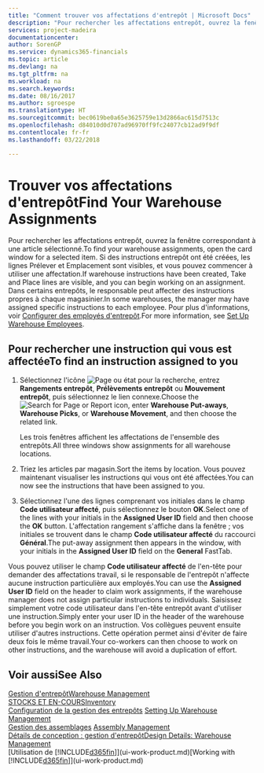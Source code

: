 ```yaml
---
title: "Comment trouver vos affectations d'entrepôt | Microsoft Docs"
description: "Pour rechercher les affectations entrepôt, ouvrez la fenêtre correspondant à une article sélectionné. Si des instructions entrepôt ont été créées, les lignes Prélever et Emplacement sont visibles, et vous pouvez commencer à utiliser une affectation. Dans certains entrepôts, le responsable peut affecter des instructions propres à chaque magasinier."
services: project-madeira
documentationcenter: 
author: SorenGP
ms.service: dynamics365-financials
ms.topic: article
ms.devlang: na
ms.tgt_pltfrm: na
ms.workload: na
ms.search.keywords: 
ms.date: 08/16/2017
ms.author: sgroespe
ms.translationtype: HT
ms.sourcegitcommit: bec0619be0a65e3625759e13d2866ac615d7513c
ms.openlocfilehash: d84010d0d707ad96970ff9fc24077cb12ad9f9df
ms.contentlocale: fr-fr
ms.lasthandoff: 03/22/2018

---
```

# <a name="find-your-warehouse-assignments"></a><span data-ttu-id="dcb19-105">Trouver vos affectations d'entrepôt</span><span class="sxs-lookup"><span data-stu-id="dcb19-105">Find Your Warehouse Assignments</span></span>
<span data-ttu-id="dcb19-106">Pour rechercher les affectations entrepôt, ouvrez la fenêtre correspondant à une article sélectionné.</span><span class="sxs-lookup"><span data-stu-id="dcb19-106">To find your warehouse assignments, open the card window for a selected item.</span></span> <span data-ttu-id="dcb19-107">Si des instructions entrepôt ont été créées, les lignes Prélever et Emplacement sont visibles, et vous pouvez commencer à utiliser une affectation.</span><span class="sxs-lookup"><span data-stu-id="dcb19-107">If warehouse instructions have been created, Take and Place lines are visible, and you can begin working on an assignment.</span></span> <span data-ttu-id="dcb19-108">Dans certains entrepôts, le responsable peut affecter des instructions propres à chaque magasinier.</span><span class="sxs-lookup"><span data-stu-id="dcb19-108">In some warehouses, the manager may have assigned specific instructions to each employee.</span></span> <span data-ttu-id="dcb19-109">Pour plus d'informations, voir [Configurer des employés d'entrepôt](warehouse-how-to-set-up-warehouse-employees.md).</span><span class="sxs-lookup"><span data-stu-id="dcb19-109">For more information, see [Set Up Warehouse Employees](warehouse-how-to-set-up-warehouse-employees.md).</span></span>

## <a name="to-find-an-instruction-assigned-to-you"></a><span data-ttu-id="dcb19-110">Pour rechercher une instruction qui vous est affectée</span><span class="sxs-lookup"><span data-stu-id="dcb19-110">To find an instruction assigned to you</span></span>  
1.  <span data-ttu-id="dcb19-111">Sélectionnez l'icône ![Page ou état pour la recherche](media/ui-search/search_small.png "Page ou état pour la recherche"), entrez **Rangements entrepôt**, **Prélèvements entrepôt** ou **Mouvement entrepôt**, puis sélectionnez le lien connexe.</span><span class="sxs-lookup"><span data-stu-id="dcb19-111">Choose the ![Search for Page or Report](media/ui-search/search_small.png "Search for Page or Report icon") icon, enter **Warehouse Put-aways**, **Warehouse Picks**, or **Warehouse Movement**, and then choose the related link.</span></span>

    <span data-ttu-id="dcb19-112">Les trois fenêtres affichent les affectations de l'ensemble des entrepôts.</span><span class="sxs-lookup"><span data-stu-id="dcb19-112">All three windows show assignments for all warehouse locations.</span></span>  

2. <span data-ttu-id="dcb19-113">Triez les articles par magasin.</span><span class="sxs-lookup"><span data-stu-id="dcb19-113">Sort the items by location.</span></span> <span data-ttu-id="dcb19-114">Vous pouvez maintenant visualiser les instructions qui vous ont été affectées.</span><span class="sxs-lookup"><span data-stu-id="dcb19-114">You can now see the instructions that have been assigned to you.</span></span>  
3. <span data-ttu-id="dcb19-115">Sélectionnez l'une des lignes comprenant vos initiales dans le champ **Code utilisateur affecté**, puis sélectionnez le bouton **OK**.</span><span class="sxs-lookup"><span data-stu-id="dcb19-115">Select one of the lines with your initials in the **Assigned User ID** field and then choose the **OK** button.</span></span> <span data-ttu-id="dcb19-116">L'affectation rangement s'affiche dans la fenêtre ; vos initiales se trouvent dans le champ **Code utilisateur affecté** du raccourci **Général**.</span><span class="sxs-lookup"><span data-stu-id="dcb19-116">The put-away assignment then appears in the window, with your initials in the **Assigned User ID** field on the **General** FastTab.</span></span>  

<span data-ttu-id="dcb19-117">Vous pouvez utiliser le champ **Code utilisateur affecté** de l'en-tête pour demander des affectations travail, si le responsable de l'entrepôt n'affecte aucune instruction particulière aux employés.</span><span class="sxs-lookup"><span data-stu-id="dcb19-117">You can use the **Assigned User ID** field on the header to claim work assignments, if the warehouse manager does not assign particular instructions to individuals.</span></span> <span data-ttu-id="dcb19-118">Saisissez simplement votre code utilisateur dans l'en-tête entrepôt avant d'utiliser une instruction.</span><span class="sxs-lookup"><span data-stu-id="dcb19-118">Simply enter your user ID in the header of the warehouse before you begin work on an instruction.</span></span> <span data-ttu-id="dcb19-119">Vos collègues peuvent ensuite utiliser d'autres instructions. Cette opération permet ainsi d'éviter de faire deux fois le même travail.</span><span class="sxs-lookup"><span data-stu-id="dcb19-119">Your co-workers can then choose to work on other instructions, and the warehouse will avoid a duplication of effort.</span></span>  

## <a name="see-also"></a><span data-ttu-id="dcb19-120">Voir aussi</span><span class="sxs-lookup"><span data-stu-id="dcb19-120">See Also</span></span>  
[<span data-ttu-id="dcb19-121">Gestion d'entrepôt</span><span class="sxs-lookup"><span data-stu-id="dcb19-121">Warehouse Management</span></span>](warehouse-manage-warehouse.md)  
[<span data-ttu-id="dcb19-122">STOCKS ET EN-COURS</span><span class="sxs-lookup"><span data-stu-id="dcb19-122">Inventory</span></span>](inventory-manage-inventory.md)  
<span data-ttu-id="dcb19-123">[Configuration de la gestion des entrepôts](warehouse-setup-warehouse.md)   </span><span class="sxs-lookup"><span data-stu-id="dcb19-123">[Setting Up Warehouse Management](warehouse-setup-warehouse.md)   </span></span>  
<span data-ttu-id="dcb19-124">[Gestion des assemblages](assembly-assemble-items.md)  </span><span class="sxs-lookup"><span data-stu-id="dcb19-124">[Assembly Management](assembly-assemble-items.md)  </span></span>  
[<span data-ttu-id="dcb19-125">Détails de conception : gestion d'entrepôt</span><span class="sxs-lookup"><span data-stu-id="dcb19-125">Design Details: Warehouse Management</span></span>](design-details-warehouse-management.md)  
<span data-ttu-id="dcb19-126">[Utilisation de [!INCLUDE[d365fin](includes/d365fin_md.md)]](ui-work-product.md)</span><span class="sxs-lookup"><span data-stu-id="dcb19-126">[Working with [!INCLUDE[d365fin](includes/d365fin_md.md)]](ui-work-product.md)</span></span> 

